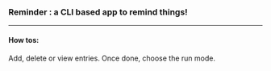 ### Reminder : a CLI based app to remind things!

<hr>

#### How tos:
Add, delete or view entries. Once done, choose the run mode.
